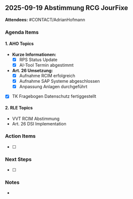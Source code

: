 ## 2025-09-19 Abstimmung RCG JourFixe

**Attendees:** #CONTACT/AdrianHofmann
### Agenda Items

#### 1. AHO Topics
- **Kurze Informationen:**
  - [x] RPS Status Update
  - [x] AI-Tool Termin abgestimmt
  
- **Art. 26 Umsetzung:**
  - [x] Aufnahme RCIM erfolgreich
  - [x] Aufnahme SAP Systeme abgeschlossen
  - [x] Anpassung Anlagen durchgeführt
- [x] TK Fragebogen Datenschutz fertiggestellt

#### 2. RLE Topics
- VVT RCIM Abstimmung
- Art. 26 DSI Implementation
### Action Items
- [ ] 

### Next Steps
- [ ] 

### Notes
-